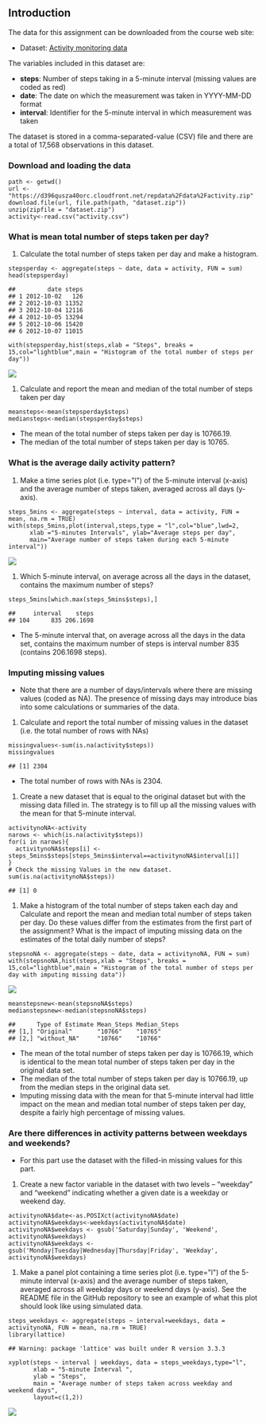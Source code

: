 Introduction
------------

The data for this assignment can be downloaded from the course web site:

-   Dataset: [Activity monitoring
    data](https://d396qusza40orc.cloudfront.net/repdata%2Fdata%2Factivity.zip)

The variables included in this dataset are:

-   **steps**: Number of steps taking in a 5-minute interval (missing
    values are coded as red)  
-   **date**: The date on which the measurement was taken in YYYY-MM-DD
    format  
-   **interval**: Identifier for the 5-minute interval in which
    measurement was taken

The dataset is stored in a comma-separated-value (CSV) file and there
are a total of 17,568 observations in this dataset.

### Download and loading the data

    path <- getwd()  
    url <- "https://d396qusza40orc.cloudfront.net/repdata%2Fdata%2Factivity.zip" 
    download.file(url, file.path(path, "dataset.zip"))  
    unzip(zipfile = "dataset.zip")
    activity<-read.csv("activity.csv") 

### What is mean total number of steps taken per day?

1.  Calculate the total number of steps taken per day and make
    a histogram.

<!-- -->

    stepsperday <- aggregate(steps ~ date, data = activity, FUN = sum)
    head(stepsperday)

    ##         date steps
    ## 1 2012-10-02   126
    ## 2 2012-10-03 11352
    ## 3 2012-10-04 12116
    ## 4 2012-10-05 13294
    ## 5 2012-10-06 15420
    ## 6 2012-10-07 11015

    with(stepsperday,hist(steps,xlab = "Steps", breaks = 15,col="lightblue",main = "Histogram of the total number of steps per day"))

![](PA1_template_files/figure-markdown_strict/unnamed-chunk-2-1.png)

1.  Calculate and report the mean and median of the total number of
    steps taken per day

<!-- -->

    meansteps<-mean(stepsperday$steps)
    mediansteps<-median(stepsperday$steps)

-   The mean of the total number of steps taken per day is 10766.19.  
-   The median of the total number of steps taken per day is 10765.

### What is the average daily activity pattern?

1.  Make a time series plot (i.e. type="l") of the 5-minute
    interval (x-axis) and the average number of steps taken, averaged
    across all days (y-axis).

<!-- -->

    steps_5mins <- aggregate(steps ~ interval, data = activity, FUN = mean, na.rm = TRUE)
    with(steps_5mins,plot(interval,steps,type = "l",col="blue",lwd=2,
          xlab ="5-minutes Intervals", ylab="Average steps per day", 
          main="Average number of steps taken during each 5-minute interval"))

![](PA1_template_files/figure-markdown_strict/unnamed-chunk-4-1.png)

1.  Which 5-minute interval, on average across all the days in the
    dataset, contains the maximum number of steps?

<!-- -->

    steps_5mins[which.max(steps_5mins$steps),]

    ##     interval    steps
    ## 104      835 206.1698

-   The 5-minute interval that, on average across all the days in the
    data set, contains the maximum number of steps is interval number
    835 (contains 206.1698 steps).

### Imputing missing values

-   Note that there are a number of days/intervals where there are
    missing values (coded as NA). The presence of missing days may
    introduce bias into some calculations or summaries of the data.

1.  Calculate and report the total number of missing values in the
    dataset (i.e. the total number of rows with NAs)

<!-- -->

    missingvalues<-sum(is.na(activity$steps))
    missingvalues

    ## [1] 2304

-   The total number of rows with NAs is 2304.

1.  Create a new dataset that is equal to the original dataset but with
    the missing data filled in. The strategy is to fill up all the
    missing values with the mean for that 5-minute interval.

<!-- -->

    activitynoNA<-activity
    narows <- which(is.na(activity$steps))
    for(i in narows){
      activitynoNA$steps[i] <- steps_5mins$steps[steps_5mins$interval==activitynoNA$interval[i]]
    }
    # Check the missing Values in the new dataset.
    sum(is.na(activitynoNA$steps))

    ## [1] 0

1.  Make a histogram of the total number of steps taken each day and
    Calculate and report the mean and median total number of steps taken
    per day. Do these values differ from the estimates from the first
    part of the assignment? What is the impact of imputing missing data
    on the estimates of the total daily number of steps?

<!-- -->

    stepsnoNA <- aggregate(steps ~ date, data = activitynoNA, FUN = sum)
    with(stepsnoNA,hist(steps,xlab = "Steps", breaks = 15,col="lightblue",main = "Histogram of the total number of steps per day with imputing missing data"))

![](PA1_template_files/figure-markdown_strict/unnamed-chunk-8-1.png)

    meanstepsnew<-mean(stepsnoNA$steps)
    medianstepsnew<-median(stepsnoNA$steps)

    ##      Type of Estimate Mean_Steps Median_Steps
    ## [1,] "Original"       "10766"    "10765"     
    ## [2,] "without_NA"     "10766"    "10766"

-   The mean of the total number of steps taken per day is 10766.19,
    which is identical to the mean total number of steps taken per day
    in the original data set.  
-   The median of the total number of steps taken per day is 10766.19,
    up from the median steps in the original data set.  
-   Imputing missing data with the mean for that 5-minute interval had
    little impact on the mean and median total number of steps taken per
    day, despite a fairly high percentage of missing values.

### Are there differences in activity patterns between weekdays and weekends?

-   For this part use the dataset with the filled-in missing values for
    this part.

1.  Create a new factor variable in the dataset with two levels –
    “weekday” and “weekend” indicating whether a given date is a weekday
    or weekend day.

<!-- -->

    activitynoNA$date<-as.POSIXct(activitynoNA$date)
    activitynoNA$weekdays<-weekdays(activitynoNA$date)
    activitynoNA$weekdays <- gsub('Saturday|Sunday', 'Weekend', activitynoNA$weekdays)
    activitynoNA$weekdays <- gsub('Monday|Tuesday|Wednesday|Thursday|Friday', 'Weekday', activitynoNA$weekdays)

1.  Make a panel plot containing a time series plot (i.e. type="l") of
    the 5-minute interval (x-axis) and the average number of steps
    taken, averaged across all weekday days or weekend days (y-axis).
    See the README file in the GitHub repository to see an example of
    what this plot should look like using simulated data.

<!-- -->

    steps_weekdays <- aggregate(steps ~ interval+weekdays, data = activitynoNA, FUN = mean, na.rm = TRUE)
    library(lattice)

    ## Warning: package 'lattice' was built under R version 3.3.3

    xyplot(steps ~ interval | weekdays, data = steps_weekdays,type="l",
           xlab = "5-minute Interval ",
           ylab = "Steps",
           main = "Average number of steps taken across weekday and weekend days",
           layout=c(1,2))

![](PA1_template_files/figure-markdown_strict/unnamed-chunk-11-1.png)
